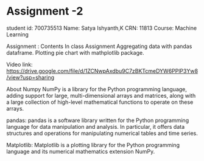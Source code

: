 # Assignment -2
student id: 700735513
Name: Satya Ishyanth,K
CRN: 11813
Course: Machine Learning

Assignment : Contents
 In class Assignment
Aggregating data with pandas dataframe.
Plotting pie chart with mathplotlib package.

Video link: https://drive.google.com/file/d/1ZCNwpAxdbu9C7zBKTcmeDYW6PPlP3Yw8/view?usp=sharing

About
Numpy
NumPy is a library for the Python programming language, adding support for large, multi-dimensional arrays and matrices, along with a large collection of high-level mathematical functions to operate on these arrays.

pandas:
pandas is a software library written for the Python programming language for data manipulation and analysis. In particular, it offers data structures and operations for manipulating numerical tables and time series.

Matplotlib:
Matplotlib is a plotting library for the Python programming language and its numerical mathematics extension NumPy.
